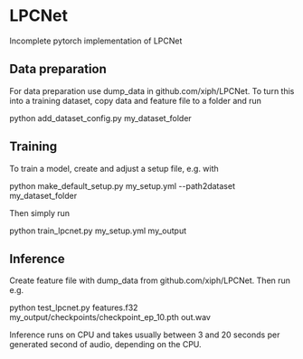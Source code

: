 # LPCNet

Incomplete pytorch implementation of LPCNet

## Data preparation
For data preparation use dump_data in github.com/xiph/LPCNet. To turn this into
a training dataset, copy data and feature file to a folder and run

python add_dataset_config.py my_dataset_folder


## Training
To train a model, create and adjust a setup file, e.g. with

python make_default_setup.py my_setup.yml --path2dataset my_dataset_folder

Then simply run

python train_lpcnet.py my_setup.yml my_output

## Inference
Create feature file with dump_data from github.com/xiph/LPCNet. Then run e.g.

python test_lpcnet.py features.f32 my_output/checkpoints/checkpoint_ep_10.pth out.wav

Inference runs on CPU and takes usually between 3 and 20 seconds per generated second of audio,
depending on the CPU.
